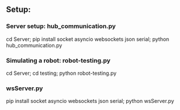 ## Setup:

### Server setup: hub_communication.py

cd Server; pip install socket asyncio websockets json serial; python hub_communication.py

### Simulating a robot: robot-testing.py

cd Server; cd testing; python robot-testing.py

### wsServer.py

pip install socket asyncio websockets json serial; python wsServer.py


